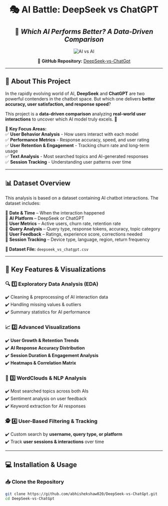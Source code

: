 <div align="center">
  
# 🎭 **AI Battle: DeepSeek vs ChatGPT**
## 🚀 *Which AI Performs Better? A Data-Driven Comparison*

![AI vs AI](https://miro.medium.com/v2/resize:fit:1400/format:webp/1*u6JD8dcRfc7mRg8vDdr0VA.png)

🔗 **GitHub Repository:** [DeepSeek-vs-ChatGpt](https://github.com/abhishekshaw020/DeepSeek-vs-ChatGpt.git)

</div>

---

## 📖 **About This Project**  

In the rapidly evolving world of AI, **DeepSeek** and **ChatGPT** are two powerful contenders in the chatbot space. But which one delivers **better accuracy, user satisfaction, and response speed**?  

This project is a **data-driven comparison** analyzing **real-world user interactions** to uncover which AI model truly excels. 🚀  

📌 **Key Focus Areas:**  
✅ **User Behavior Analysis** - How users interact with each model  
✅ **Performance Metrics** - Response accuracy, speed, and user rating  
✅ **User Retention & Engagement** - Tracking churn rate and long-term usage  
✅ **Text Analysis** - Most searched topics and AI-generated responses  
✅ **Session Tracking** - Understanding user patterns over time  

---

## 📊 **Dataset Overview**
This analysis is based on a dataset containing AI chatbot interactions. The dataset includes:  

🔹 **Date & Time** – When the interaction happened  
🔹 **AI Platform** – DeepSeek or ChatGPT  
🔹 **User Metrics** – Active users, churn rate, retention rate  
🔹 **Query Analysis** – Query type, response tokens, accuracy, topic category  
🔹 **User Feedback** – Ratings, experience score, corrections needed  
🔹 **Session Tracking** – Device type, language, region, return frequency  

**📂 Dataset File:** `deepseek_vs_chatgpt.csv`  

---

## 🚀 **Key Features & Visualizations**
### 🔍 **1️⃣ Exploratory Data Analysis (EDA)**
✔️ Cleaning & preprocessing of AI interaction data  
✔️ Handling missing values & outliers  
✔️ Summary statistics for AI performance  

### 📈 **2️⃣ Advanced Visualizations**
✔️ **User Growth & Retention Trends**  
✔️ **AI Response Accuracy Distribution**  
✔️ **Session Duration & Engagement Analysis**  
✔️ **Heatmaps & Correlation Matrix**  

### 🎨 **3️⃣ WordClouds & NLP Analysis**
✔️ Most searched topics across both AIs  
✔️ Sentiment analysis on user feedback  
✔️ Keyword extraction for AI responses  

### 🕵️ **4️⃣ User-Based Filtering & Tracking**
✔️ Custom search by **username, query type, or platform**  
✔️ Track **user sessions & interactions** over time  

---

## 💻 **Installation & Usage**
### 📥 **Clone the Repository**
```sh
git clone https://github.com/abhishekshaw020/DeepSeek-vs-ChatGpt.git
cd DeepSeek-vs-ChatGpt
